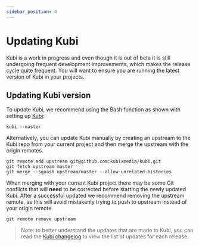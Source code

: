 ```yaml
---
sidebar_position: 4
---
```


# Updating Kubi

Kubi is a work in progress and even though it is out of beta it is still undergoing frequent development improvements, which makes the release cycle quite frequent. You will want to ensure you are running the latest version of Kubi in your projects.

## Updating Kubi version

To update Kubi, we recommend using the Bash function as shown with setting up [Kubi](https://github.com/kubixmedia/kubi/wiki/2.Create-a-new-Kubi-project):

`kubi --master`

Alternatively, you can update Kubi manually by creating an upstream to the Kubi repo from your current project and then merge the upstream with the origin remotes.

```
git remote add upstream git@github.com:kubixmedia/kubi.git
git fetch upstream master
git merge --squash upstream/master --allow-unrelated-histories
```

When merging with your current Kubi project there may be some Git conflicts that will **need** to be corrected before starting the newly updated Kubi. After a successful updated we recommend removing the upstream remote, as this will avoid mistakenly trying to push to upstream instead of your origin remote.

```
git remote remove upstream
```

>Note: to better understand the updates that are made to Kubi, you can read the [Kubi changelog](https://github.com/kubixmedia/kubi/CHANGELOG.md) to view the list of updates for each release.